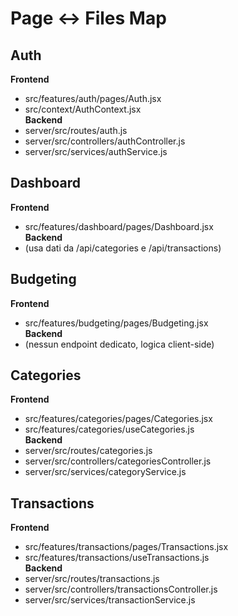 # Page ↔ Files Map

## Auth
**Frontend**
- src/features/auth/pages/Auth.jsx
- src/context/AuthContext.jsx  
**Backend**
- server/src/routes/auth.js
- server/src/controllers/authController.js
- server/src/services/authService.js

## Dashboard
**Frontend**
- src/features/dashboard/pages/Dashboard.jsx  
**Backend**
- (usa dati da /api/categories e /api/transactions)

## Budgeting
**Frontend**
- src/features/budgeting/pages/Budgeting.jsx  
**Backend**
- (nessun endpoint dedicato, logica client-side)

## Categories
**Frontend**
- src/features/categories/pages/Categories.jsx
- src/features/categories/useCategories.js  
**Backend**
- server/src/routes/categories.js
- server/src/controllers/categoriesController.js
- server/src/services/categoryService.js

## Transactions
**Frontend**
- src/features/transactions/pages/Transactions.jsx
- src/features/transactions/useTransactions.js  
**Backend**
- server/src/routes/transactions.js
- server/src/controllers/transactionsController.js
- server/src/services/transactionService.js